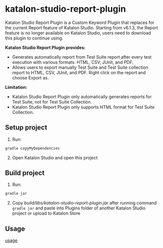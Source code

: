 # katalon-studio-report-plugin
Katalon Studio Report Plugin is a Custom Keyword Plugin that replaces for the current Report feature of Katalon Studio. Starting from v6.1.3, the Report feature is no longer available on Katalon Studio, users need to download this plugin to continue using.

**Katalon Studio Report Plugin provides:**
- Generates automatically report from Test Suite report after every test execution with various formats: HTML, CSV, JUnit, and PDF.
- Allows users to export manually Test Suite and Test Suite collection report to HTML, CSV, JUnit, and PDF. Right click on the report and choose Export as.

**Limitation:**
- Katalon Studio Report Plugin only automatically generates reports for Test Suite, not for Test Suite Collection.
- Katalon Studio Report Plugin only supports HTML format for Test Suite Collection.

## Setup project
1. Run: 
```sh
gradle copyMyDependencies
```
2. Open Katalon Studio and open this project

## Build project
1. Run:
```sh
gradle jar
```
2. Copy *build/libs/katalon-studio-report-plugin.jar* after running command ```gradle jar``` and paste into Plugins folder of another Katalon Studio project or upload to Katalon Store

## Usage
[usage](docs/tutorials/usage.md)
